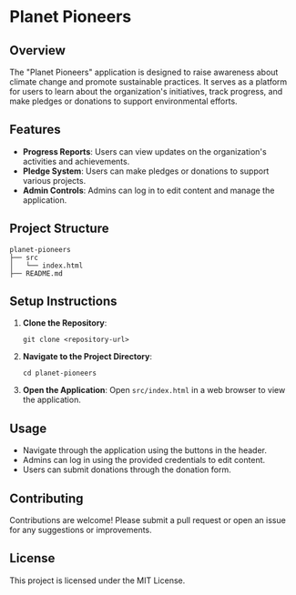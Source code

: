 # Planet Pioneers

## Overview
The "Planet Pioneers" application is designed to raise awareness about climate change and promote sustainable practices. It serves as a platform for users to learn about the organization's initiatives, track progress, and make pledges or donations to support environmental efforts.

## Features
- **Progress Reports**: Users can view updates on the organization's activities and achievements.
- **Pledge System**: Users can make pledges or donations to support various projects.
- **Admin Controls**: Admins can log in to edit content and manage the application.

## Project Structure
```
planet-pioneers
├── src
│   └── index.html
├── README.md
```

## Setup Instructions
1. **Clone the Repository**: 
   ```
   git clone <repository-url>
   ```
2. **Navigate to the Project Directory**:
   ```
   cd planet-pioneers
   ```
3. **Open the Application**: Open `src/index.html` in a web browser to view the application.

## Usage
- Navigate through the application using the buttons in the header.
- Admins can log in using the provided credentials to edit content.
- Users can submit donations through the donation form.

## Contributing
Contributions are welcome! Please submit a pull request or open an issue for any suggestions or improvements.

## License
This project is licensed under the MIT License.